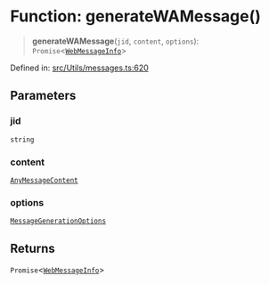 # Function: generateWAMessage()

> **generateWAMessage**(`jid`, `content`, `options`): `Promise`\<[`WebMessageInfo`](../namespaces/proto/classes/WebMessageInfo.md)\>

Defined in: [src/Utils/messages.ts:620](https://github.com/Fokusdotid/Baileys/blob/4aa08196a497251af5be42856601e02d8a85cce8/src/Utils/messages.ts#L620)

## Parameters

### jid

`string`

### content

[`AnyMessageContent`](../type-aliases/AnyMessageContent.md)

### options

[`MessageGenerationOptions`](../type-aliases/MessageGenerationOptions.md)

## Returns

`Promise`\<[`WebMessageInfo`](../namespaces/proto/classes/WebMessageInfo.md)\>
